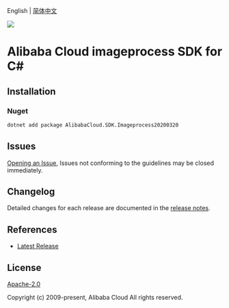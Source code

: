 English | [简体中文](README-CN.md)

![](https://aliyunsdk-pages.alicdn.com/icons/AlibabaCloud.svg)

# Alibaba Cloud imageprocess SDK for C#

## Installation

### Nuget

```bash
dotnet add package AlibabaCloud.SDK.Imageprocess20200320
```

## Issues

[Opening an Issue](https://github.com/aliyun/alibabacloud-csharp-sdk/issues/new), Issues not conforming to the guidelines may be closed immediately.

## Changelog

Detailed changes for each release are documented in the [release notes](./ChangeLog.md).

## References

* [Latest Release](https://github.com/aliyun/alibabacloud-csharp-sdk/)

## License

[Apache-2.0](http://www.apache.org/licenses/LICENSE-2.0)

Copyright (c) 2009-present, Alibaba Cloud All rights reserved.
